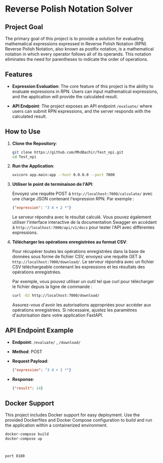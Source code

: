 # Reverse Polish Notation Solver

## Project Goal

The primary goal of this project is to provide a solution for evaluating mathematical expressions expressed in Reverse Polish Notation (RPN). Reverse Polish Notation, also known as postfix notation, is a mathematical notation in which every operator follows all of its operands. This notation eliminates the need for parentheses to indicate the order of operations.

## Features

- **Expression Evaluation**: The core feature of this project is the ability to evaluate expressions in RPN. Users can input mathematical expressions, and the application will provide the calculated result.

- **API Endpoint**: The project exposes an API endpoint `/evaluate/` where users can submit RPN expressions, and the server responds with the calculated result.

## How to Use

1. **Clone the Repository**:

    ```bash
    git clone https://github.com/MhdBachir/Test_npi.git
    cd Test_npi
    ```

2. **Run the Application**:

    ```bash
    uvicorn app.main:app --host 0.0.0.0 --port 7000
    ```

3. **Utiliser le point de terminaison de l'API**:

    Envoyez une requête POST à `http://localhost:7000/calculate/` avec une charge JSON contenant l'expression RPN. Par exemple :

    ```json
    {"expression": "3 4 + 2 *"}
    ```

    Le serveur répondra avec le résultat calculé. Vous pouvez également utiliser l'interface interactive de la documentation Swagger en accédant à `http://localhost:7000/api/v1/docs` pour tester l'API avec différentes expressions.

4. **Télécharger les opérations enregistrées au format CSV**:

    Pour récupérer toutes les opérations enregistrées dans la base de données sous forme de fichier CSV, envoyez une requête GET à `http://localhost:7000/download/`. Le serveur répondra avec un fichier CSV téléchargeable contenant les expressions et les résultats des opérations enregistrées.

    Par exemple, vous pouvez utiliser un outil tel que curl pour télécharger le fichier depuis la ligne de commande :

    ```bash
    curl -OJ http://localhost:7000/download/
    ```

    Assurez-vous d'avoir les autorisations appropriées pour accéder aux opérations enregistrées. Si nécessaire, ajustez les paramètres d'autorisation dans votre application FastAPI.


## API Endpoint Example

- **Endpoint**: `/evaluate/` , `/download/`

- **Method**: POST

- **Request Payload**:

    ```json
    {"expression": "3 4 + 2 *"}
    ```

- **Response**:

    ```json
    {"result": 14}
    ```

## Docker Support

This project includes Docker support for easy deployment. Use the provided Dockerfiles and Docker Compose configuration to build and run the application within a containerized environment.

```bash
docker-compose build
docker-compose up



port 8180